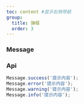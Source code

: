 ```yaml
---
toc: content #显示右侧导航
group:
  title: 弹框
  order: 3
---
```


### Message

<code src='./demo.tsx'></code>

### Api

```js
Message.success('提示内容');
Message.error('提示内容');
Message.warning('提示内容');
Message.info('提示内容');
```
